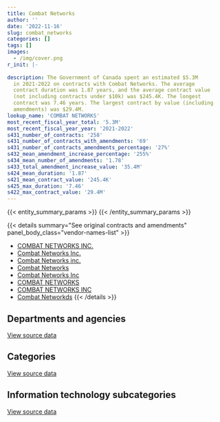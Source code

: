 ```yaml
---
title: Combat Networks
author: ''
date: '2022-11-16'
slug: combat_networks
categories: []
tags: []
images:
  - /img/cover.png
r_init: |-
  
description: The Government of Canada spent an estimated $5.3M
  in 2021-2022 on contracts with Combat Networks. The average
  contract duration was 1.87 years, and the average contract value
  (not including contracts under $10k) was $245.4K. The longest
  contract was 7.46 years. The largest contract by value (including
  amendments) was $29.4M.
lookup_name: 'COMBAT NETWORKS'
most_recent_fiscal_year_total: '5.3M'
most_recent_fiscal_year_year: '2021-2022'
s431_number_of_contracts: '258'
s431_number_of_contracts_with_amendments: '69'
s431_number_of_contracts_amendments_percentage: '27%'
s432_mean_amendment_increase_percentage: '255%'
s434_mean_number_of_amendments: '1.78'
s433_total_amendment_increase_value: '35.4M'
s424_mean_duration: '1.87'
s421_mean_contract_value: '245.4K'
s425_max_duration: '7.46'
s422_max_contract_value: '29.4M'
---
```


<script src="/rmarkdown-libs/htmlwidgets/htmlwidgets.js"></script>
<link href="/rmarkdown-libs/datatables-css/datatables-crosstalk.css" rel="stylesheet" />
<script src="/rmarkdown-libs/datatables-binding/datatables.js"></script>
<script src="/rmarkdown-libs/jquery/jquery-3.6.0.min.js"></script>
<link href="/rmarkdown-libs/dt-core-bootstrap/css/dataTables.bootstrap.min.css" rel="stylesheet" />
<link href="/rmarkdown-libs/dt-core-bootstrap/css/dataTables.bootstrap.extra.css" rel="stylesheet" />
<script src="/rmarkdown-libs/dt-core-bootstrap/js/jquery.dataTables.min.js"></script>
<script src="/rmarkdown-libs/dt-core-bootstrap/js/dataTables.bootstrap.min.js"></script>
<link href="/rmarkdown-libs/crosstalk/css/crosstalk.min.css" rel="stylesheet" />
<script src="/rmarkdown-libs/crosstalk/js/crosstalk.min.js"></script>
<script src="/rmarkdown-libs/htmlwidgets/htmlwidgets.js"></script>
<link href="/rmarkdown-libs/datatables-css/datatables-crosstalk.css" rel="stylesheet" />
<script src="/rmarkdown-libs/datatables-binding/datatables.js"></script>
<script src="/rmarkdown-libs/jquery/jquery-3.6.0.min.js"></script>
<link href="/rmarkdown-libs/dt-core-bootstrap/css/dataTables.bootstrap.min.css" rel="stylesheet" />
<link href="/rmarkdown-libs/dt-core-bootstrap/css/dataTables.bootstrap.extra.css" rel="stylesheet" />
<script src="/rmarkdown-libs/dt-core-bootstrap/js/jquery.dataTables.min.js"></script>
<script src="/rmarkdown-libs/dt-core-bootstrap/js/dataTables.bootstrap.min.js"></script>
<link href="/rmarkdown-libs/crosstalk/css/crosstalk.min.css" rel="stylesheet" />
<script src="/rmarkdown-libs/crosstalk/js/crosstalk.min.js"></script>
<script src="/rmarkdown-libs/htmlwidgets/htmlwidgets.js"></script>
<link href="/rmarkdown-libs/datatables-css/datatables-crosstalk.css" rel="stylesheet" />
<script src="/rmarkdown-libs/datatables-binding/datatables.js"></script>
<script src="/rmarkdown-libs/jquery/jquery-3.6.0.min.js"></script>
<link href="/rmarkdown-libs/dt-core-bootstrap/css/dataTables.bootstrap.min.css" rel="stylesheet" />
<link href="/rmarkdown-libs/dt-core-bootstrap/css/dataTables.bootstrap.extra.css" rel="stylesheet" />
<script src="/rmarkdown-libs/dt-core-bootstrap/js/jquery.dataTables.min.js"></script>
<script src="/rmarkdown-libs/dt-core-bootstrap/js/dataTables.bootstrap.min.js"></script>
<link href="/rmarkdown-libs/crosstalk/css/crosstalk.min.css" rel="stylesheet" />
<script src="/rmarkdown-libs/crosstalk/js/crosstalk.min.js"></script>

{{< entity_summary_params >}}
{{< /entity_summary_params >}}

{{< details summary="See original contracts and amendments" panel_body_class="vendor-names-list" >}}
- [COMBAT NETWORKS INC.](https://search.open.canada.ca/en/ct/?sort=contract_value_f%20desc&page=1&search_text=%22COMBAT%20NETWORKS%20INC.%22)
- [Combat Networks Inc.](https://search.open.canada.ca/en/ct/?sort=contract_value_f%20desc&page=1&search_text=%22Combat%20Networks%20Inc.%22)
- [Combat Networks inc.](https://search.open.canada.ca/en/ct/?sort=contract_value_f%20desc&page=1&search_text=%22Combat%20Networks%20inc.%22)
- [Combat Networks](https://search.open.canada.ca/en/ct/?sort=contract_value_f%20desc&page=1&search_text=%22Combat%20Networks%22)
- [Combat Networks Inc](https://search.open.canada.ca/en/ct/?sort=contract_value_f%20desc&page=1&search_text=%22Combat%20Networks%20Inc%22)
- [COMBAT NETWORKS](https://search.open.canada.ca/en/ct/?sort=contract_value_f%20desc&page=1&search_text=%22COMBAT%20NETWORKS%22)
- [COMBAT NETWORKS INC](https://search.open.canada.ca/en/ct/?sort=contract_value_f%20desc&page=1&search_text=%22COMBAT%20NETWORKS%20INC%22)
- [Combat Networkds](https://search.open.canada.ca/en/ct/?sort=contract_value_f%20desc&page=1&search_text=%22Combat%20Networkds%22)
{{< /details >}}

## Departments and agencies

<div id="htmlwidget-1" style="width:100%;height:auto;" class="datatables html-widget"></div>
<script type="application/json" data-for="htmlwidget-1">{"x":{"style":"bootstrap","filter":"none","vertical":false,"data":[["<a href=\"/departments/cas-satj/\">Courts Administration Service<\/a>","<a href=\"/departments/ccohs-cchst/\">Canadian Centre for Occupational Health and Safety<\/a>","<a href=\"/departments/dnd-mdn/\">National Defence<\/a>","<a href=\"/departments/ic/\">Innovation, Science and Economic Development Canada<\/a>","<a href=\"/departments/ssc-spc/\">Shared Services Canada<\/a>"],[null,null,40632.5,null,10015218.15],[3130.21,null,35116.83,null,8851342.72],[34621.96,null,1548521.41,null,5214957.56],[null,95377.57,98826.93,18984,5066723.84]],"container":"<table class=\"table table-striped table-hover row-border order-column display\">\n  <thead>\n    <tr>\n      <th>Department<\/th>\n      <th>2018-2019<\/th>\n      <th>2019-2020<\/th>\n      <th>2020-2021<\/th>\n      <th>2021-2022<\/th>\n    <\/tr>\n  <\/thead>\n<\/table>","options":{"order":[[4,"desc"]],"pageLength":10,"autoWidth":true,"columnDefs":[{"targets":1,"render":"function(data, type, row, meta) {\n    return type !== 'display' ? data : DTWidget.formatCurrency(data, \"$\", 2, 3, \",\", \".\", true, null);\n  }"},{"targets":2,"render":"function(data, type, row, meta) {\n    return type !== 'display' ? data : DTWidget.formatCurrency(data, \"$\", 2, 3, \",\", \".\", true, null);\n  }"},{"targets":3,"render":"function(data, type, row, meta) {\n    return type !== 'display' ? data : DTWidget.formatCurrency(data, \"$\", 2, 3, \",\", \".\", true, null);\n  }"},{"targets":4,"render":"function(data, type, row, meta) {\n    return type !== 'display' ? data : DTWidget.formatCurrency(data, \"$\", 2, 3, \",\", \".\", true, null);\n  }"},{"width":"16%","targets":[1,2,3,4]},{"className":"dt-right","targets":[1,2,3,4]}],"orderClasses":false}},"evals":["options.columnDefs.0.render","options.columnDefs.1.render","options.columnDefs.2.render","options.columnDefs.3.render"],"jsHooks":[]}</script>
<p class="text-right">
<a href="https://github.com/GoC-Spending/contracts-data/tree/main/data/out/vendors/combat_networks/summary_by_fiscal_year_by_department.csv" class="source-data-link btn btn-link">View source data</a>
</p>

## Categories

<div id="htmlwidget-2" style="width:100%;height:auto;" class="datatables html-widget"></div>
<script type="application/json" data-for="htmlwidget-2">{"x":{"style":"bootstrap","filter":"none","vertical":false,"data":[["<a href=\"/categories/defence/\">Defence<\/a>","<a href=\"/categories/information_technology/\">Information technology<\/a>","<a href=\"/categories/industrial_products_and_services/\">Industrial products and services<\/a>"],[40632.5,10015218.15,null],[35116.83,8849304.7,5168.23],[1314218.17,5084242.8,399639.97],[98826.93,5175597.39,5488.02]],"container":"<table class=\"table table-striped table-hover row-border order-column display\">\n  <thead>\n    <tr>\n      <th>Category<\/th>\n      <th>2018-2019<\/th>\n      <th>2019-2020<\/th>\n      <th>2020-2021<\/th>\n      <th>2021-2022<\/th>\n    <\/tr>\n  <\/thead>\n<\/table>","options":{"order":[[4,"desc"]],"dom":"t","pageLength":30,"autoWidth":true,"columnDefs":[{"targets":1,"render":"function(data, type, row, meta) {\n    return type !== 'display' ? data : DTWidget.formatCurrency(data, \"$\", 2, 3, \",\", \".\", true, null);\n  }"},{"targets":2,"render":"function(data, type, row, meta) {\n    return type !== 'display' ? data : DTWidget.formatCurrency(data, \"$\", 2, 3, \",\", \".\", true, null);\n  }"},{"targets":3,"render":"function(data, type, row, meta) {\n    return type !== 'display' ? data : DTWidget.formatCurrency(data, \"$\", 2, 3, \",\", \".\", true, null);\n  }"},{"targets":4,"render":"function(data, type, row, meta) {\n    return type !== 'display' ? data : DTWidget.formatCurrency(data, \"$\", 2, 3, \",\", \".\", true, null);\n  }"},{"width":"16%","targets":[1,2,3,4]},{"className":"dt-right","targets":[1,2,3,4]}],"orderClasses":false,"lengthMenu":[10,25,30,50,100]}},"evals":["options.columnDefs.0.render","options.columnDefs.1.render","options.columnDefs.2.render","options.columnDefs.3.render"],"jsHooks":[]}</script>
<p class="text-right">
<a href="https://github.com/GoC-Spending/contracts-data/tree/main/data/out/vendors/combat_networks/summary_by_fiscal_year_by_category.csv" class="source-data-link btn btn-link">View source data</a>
</p>
<h2>Information technology subcategories</h2>
<div id="htmlwidget-3" style="width:100%;height:auto;" class="datatables html-widget"></div>
<script type="application/json" data-for="htmlwidget-3">{"x":{"style":"bootstrap","filter":"none","vertical":false,"data":[["<a href=\"/it_subcategories/it_consulting_services/\">IT consulting services<\/a>","<a href=\"/it_subcategories/it_devices_equipment/\">IT devices & equipment<\/a>","<a href=\"/it_subcategories/it_other/\">Other IT (incl. telecommunications)<\/a>","<a href=\"/it_subcategories/it_software_licensing/\">IT software licensing<\/a>"],[null,6402309.41,3612908.74,null],[3130.21,5765119.65,3081054.85,null],[34621.96,1639818.33,3408459.2,1343.31],[null,2273379.04,2795700.45,106517.9]],"container":"<table class=\"table table-striped table-hover row-border order-column display\">\n  <thead>\n    <tr>\n      <th>IT subcategory<\/th>\n      <th>2018-2019<\/th>\n      <th>2019-2020<\/th>\n      <th>2020-2021<\/th>\n      <th>2021-2022<\/th>\n    <\/tr>\n  <\/thead>\n<\/table>","options":{"order":[[4,"desc"]],"dom":"t","pageLength":30,"autoWidth":true,"columnDefs":[{"targets":1,"render":"function(data, type, row, meta) {\n    return type !== 'display' ? data : DTWidget.formatCurrency(data, \"$\", 2, 3, \",\", \".\", true, null);\n  }"},{"targets":2,"render":"function(data, type, row, meta) {\n    return type !== 'display' ? data : DTWidget.formatCurrency(data, \"$\", 2, 3, \",\", \".\", true, null);\n  }"},{"targets":3,"render":"function(data, type, row, meta) {\n    return type !== 'display' ? data : DTWidget.formatCurrency(data, \"$\", 2, 3, \",\", \".\", true, null);\n  }"},{"targets":4,"render":"function(data, type, row, meta) {\n    return type !== 'display' ? data : DTWidget.formatCurrency(data, \"$\", 2, 3, \",\", \".\", true, null);\n  }"},{"width":"16%","targets":[1,2,3,4]},{"className":"dt-right","targets":[1,2,3,4]}],"orderClasses":false,"lengthMenu":[10,25,30,50,100]}},"evals":["options.columnDefs.0.render","options.columnDefs.1.render","options.columnDefs.2.render","options.columnDefs.3.render"],"jsHooks":[]}</script>
<p class="text-right">
<a href="https://github.com/GoC-Spending/contracts-data/tree/main/data/out/vendors/combat_networks/summary_by_fiscal_year_by_it_subcategory.csv" class="source-data-link btn btn-link">View source data</a>
</p>
